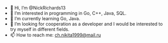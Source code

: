 - 👋 Hi, I’m @NickRichards13
- 👀 I’m interested in programming in Go, C++, Java, SQL.
- 🌱 I’m currently learning Go, Java.
- 💞️ I’m looking for cooperation as a developer and I would be interested to try myself in different fields.
- 📫 How to reach me: ch.nikita1999@mail.ru
